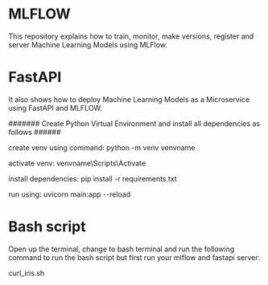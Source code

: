 # MLFLOW

This repository explains how to train, monitor, make versions, register and server Machine Learning Models using MLFlow.

# FastAPI
It also shows how to deploy Machine Learning Models as a Microservice using FastAPI and MLFLOW.

####### Create Python Virtual Environment and install all dependencies as follows ######

create venv using command: python -m venv venvname

activate venv: venvname\Scripts\Activate

install dependencies: pip install -r requirements.txt

run using: uvicorn main:app --reload

# Bash script

Open up the terminal, change to bash terminal and run the following command to run the bash script but first run your mlflow and fastapi server:

curl_iris.sh